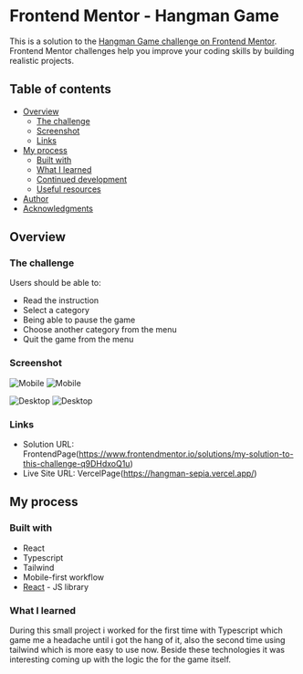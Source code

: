 # Frontend Mentor - Hangman Game

This is a solution to the [Hangman Game challenge on Frontend Mentor](https://www.frontendmentor.io/challenges/hangman-game-rsQiSVLGWn/hub). Frontend Mentor challenges help you improve your coding skills by building realistic projects. 

## Table of contents

- [Overview](#overview)
  - [The challenge](#the-challenge)
  - [Screenshot](#screenshot)
  - [Links](#links)
- [My process](#my-process)
  - [Built with](#built-with)
  - [What I learned](#what-i-learned)
  - [Continued development](#continued-development)
  - [Useful resources](#useful-resources)
- [Author](#author)
- [Acknowledgments](#acknowledgments)


## Overview

### The challenge

Users should be able to:

- Read the instruction
- Select a category 
- Being able to pause the game
- Choose another category from the menu
- Quit the game from the menu


### Screenshot

![Mobile](./public/assets/ss/mobile.png)
![Mobile](./public/assets/ss/mobile2.png)

![Desktop](./public/assets/ss/desktop1.png)
![Desktop](./public/assets/ss/desktop22.png)


### Links

- Solution URL: FrontendPage(https://www.frontendmentor.io/solutions/my-solution-to-this-challenge-q9DHdxoQ1u)
- Live Site URL: VercelPage(https://hangman-sepia.vercel.app/)

## My process

### Built with

- React
- Typescript
- Tailwind
- Mobile-first workflow
- [React](https://reactjs.org/) - JS library

### What I learned

During this small project i worked for the first time with Typescript which game me a headache until i got the hang of it, also the second time using tailwind which is more easy to use now.
Beside these technologies it was interesting coming up with the logic the for the game itself.


